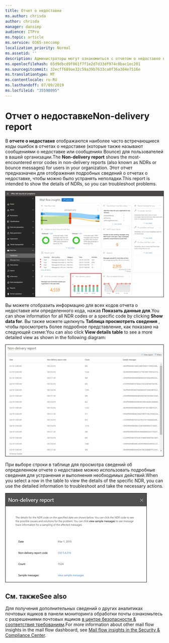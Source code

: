 ```yaml
---
title: Отчет о недоставке
ms.author: chrisda
author: chrisda
manager: dansimp
audience: ITPro
ms.topic: article
ms.service: O365-seccomp
localization_priority: Normal
ms.assetid: ''
description: Администраторы могут ознакомиться с отчетом о недоставке в панели мониторинга "Управление почтовыми сообщениями" в центре безопасности & соответствия требованиям.
ms.openlocfilehash: 65d9dbcd9f861f7f1e2d7d33df974c8bac1ec201
ms.sourcegitcommit: 32ecff689ae32c59a39b7633ca0f36a304e7516e
ms.translationtype: MT
ms.contentlocale: ru-RU
ms.lasthandoff: 07/09/2019
ms.locfileid: "35598095"
---
```

# <a name="non-delivery-report"></a><span data-ttu-id="b6a49-103">Отчет о недоставке</span><span class="sxs-lookup"><span data-stu-id="b6a49-103">Non-delivery report</span></span>

<span data-ttu-id="b6a49-104">В **отчете о недоставке** отображаются наиболее часто встречающиеся коды ошибок в отчетах о недоставке (которые также называют сообщениями о недоставке или сообщениях Bounce) для пользователей в вашей организации.</span><span class="sxs-lookup"><span data-stu-id="b6a49-104">The **Non-delivery report** shows the most-encountered error codes in non-delivery reports (also known as NDRs or bounce messages) for users in your organization.</span></span> <span data-ttu-id="b6a49-105">Этот отчет предназначен для отображения подробных сведений о отчетах о недоставке, чтобы можно было устранять неполадки.</span><span class="sxs-lookup"><span data-stu-id="b6a49-105">This report is intended to show the details of NDRs, so you can troubleshoot problems.</span></span>

![Отчет о недоставке в панели мониторинга почтовых ящиков в центре безопасности & соответствия требованиям](media/non-delivery-report-selected.png)

<span data-ttu-id="b6a49-107">Вы можете отобразить информацию для всех кодов отчета о недоставке или определенного кода, нажав **Показать данные для**.</span><span class="sxs-lookup"><span data-stu-id="b6a49-107">You can show information for all NDR codes or a specific code by clicking **Show data for**.</span></span> <span data-ttu-id="b6a49-108">Вы также можете щелкнуть **Таблица просмотреть сведения** , чтобы просмотреть более подробное представление, как показано на следующей схеме:</span><span class="sxs-lookup"><span data-stu-id="b6a49-108">You can also click **View details table** to see a more detailed view as shown in the following diagram:</span></span>

![Просмотр таблицы сведений в отчете о недоставке](media/non-delivery-report-view-details-table.png)

<span data-ttu-id="b6a49-110">При выборе строки в таблице для просмотра сведений об определенном отчете о недоставке можно использовать подробные сведения для устранения и выполнения необходимых действий.</span><span class="sxs-lookup"><span data-stu-id="b6a49-110">When you select a row in the table to view the details of the specific NDR, you can use the detailed information to troubleshoot and take the necessary actions.</span></span>

![Выбор строки в таблице сведений отчета о недоставке](media/non-delivery-report-details-table-select-row.png)

## <a name="see-also"></a><span data-ttu-id="b6a49-112">См. также</span><span class="sxs-lookup"><span data-stu-id="b6a49-112">See also</span></span>

<span data-ttu-id="b6a49-113">Для получения дополнительных сведений о других аналитиках почтовых ящиков в панели мониторинга обработки почты ознакомьтесь с разрешениями почтовых ящиков [в центре безопасности & соответствия требованиям](mail-flow-insights-v2.md).</span><span class="sxs-lookup"><span data-stu-id="b6a49-113">For more information about other mail flow insights in the mail flow dashboard, see [Mail flow insights in the Security & Compliance Center](mail-flow-insights-v2.md).</span></span>
